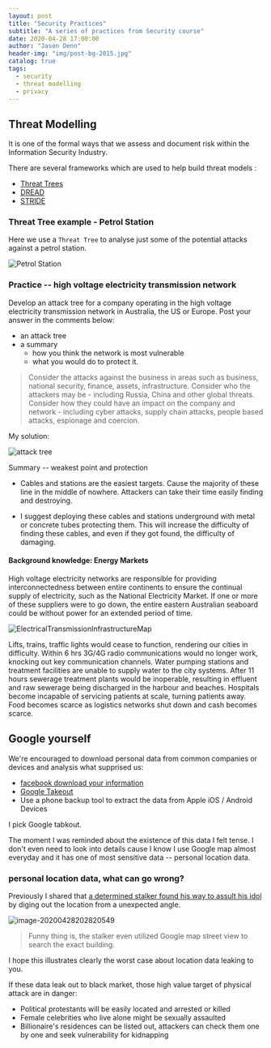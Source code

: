 ```yaml
---
layout: post
title: "Security Practices"
subtitle: "A series of practices from Security course"
date: 2020-04-28 17:00:00
author: "Jason Denn"
header-img: "img/post-bg-2015.jpg"
catalog: true
tags:
  - security
  - threat modelling
  - privacy
---
```




## Threat Modelling
It is one of the formal ways that we assess and document risk within the Information Security Industry. 

There are several frameworks which are used to help build threat models : 

*   [Threat Trees](https://www.schneier.com/academic/archives/1999/12/attack_trees.html)
*   [DREAD](https://en.wikipedia.org/wiki/DREAD_(risk_assessment_model))
*   [STRIDE](https://en.wikipedia.org/wiki/STRIDE_(security))

### Threat Tree example - Petrol Station

Here we use a `Threat Tree` to analyse just some of the potential attacks against a petrol station. 

![Petrol Station](https://raw.githubusercontent.com/hbxz/picture-storage/master/2020/04/Petrol%20Station.png)

### Practice -- high voltage electricity transmission network

Develop an attack tree for a company operating in the high voltage electricity transmission network in Australia, the US or Europe. Post your answer in the comments below:

-   an attack tree 
-   a summary
    -   how you think the network is most vulnerable
    -   what you would do to protect it.

>   Consider the attacks against the business in areas such as business, national security, finance, assets, infrastructure. Consider who the attackers may be - including Russia, China and other global threats. Consider how they could have an impact on the company and network - including cyber attacks, supply chain attacks, people based attacks, espionage and coercion.



My solution:

![attack tree](https://raw.githubusercontent.com/hbxz/picture-storage/master/2020/04/Screen%20Shot%202020-04-28%20at%2019.28.15.png)

Summary -- weakest point and protection

-   Cables and stations are the easiest targets. Cause the majority of these line in the middle of nowhere. Attackers can take their time easily finding and destroying.

-   I suggest deploying these cables and stations underground with metal or concrete tubes protecting them. This will increase the difficulty of finding these cables, and even if they got found, the difficulty of damaging. 



#### Background knowledge: Energy Markets

High voltage electricity networks are responsible for providing interconnectedness between entire continents to ensure the continual supply of electricity, such as the National Electricity Market. If one or more of these suppliers were to go down, the entire eastern Australian seaboard could be without power for an extended period of time.

![ElectricalTransmissionInfrastructureMap](https://raw.githubusercontent.com/hbxz/picture-storage/master/2020/04/ElectricalTransmissionInfrastructureMap.png)

Lifts, trains, traffic lights would cease to function, rendering our cities in difficulty. Within 6 hrs 3G/4G radio communications would no longer work, knocking out key communication channels. Water pumping stations and treatment facilities are unable to supply water to the city systems. After 11 hours sewerage treatment plants would be inoperable, resulting in effluent and raw sewerage being discharged in the harbour and beaches. Hospitals become incapable of servicing patients at scale, turning patients away. Food becomes scarce as logistics networks shut down and cash becomes scarce. 



## Google yourself

We're encouraged to download personal data from common companies or devices and analysis what supprised us:

-   [facebook download your information](https://www.facebook.com/dyi)
-   [Google Takeout](https://takeout.google.com/settings/takeout)
-   Use a phone backup tool to extract the data from Apple iOS / Android Devices

I pick Google tabkout. 

The moment I was reminded about the existence of this data I felt tense. I don't even need to look into details cause I know I use Google map almost everyday and it has one of most sensitive data -- personal location data. 

### personal location data, what can go wrong?

Previously I shared that [a determined stalker found his way to assult his idol](https://twitter.com/AndRahab/status/1233669099055538176) by diging out the location from a unexpected angle.

![image-20200428202820549](https://raw.githubusercontent.com/hbxz/picture-storage/master/2020/04/image-20200428202820549.png)

>   Funny thing is, the stalker even utilized Google map street view to search the exact building. 

I hope this illustrates clearly the worst case about location data leaking to you.

If these data leak out to black market, those high value target of physical attack are in danger:

-   Political protestants will be easily located and arrested or killed
-   Female celebrities who live alone might be sexually assaulted
-   Billionaire's residences can be listed out, attackers can check them one by one and seek vulnerability for kidnapping



